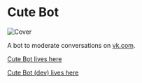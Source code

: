 # Cute Bot

![Cover](https://user-images.githubusercontent.com/3131467/117847551-e1a08300-b29b-11eb-909a-8bdf628bcda5.png)

A bot to moderate conversations on [vk.com](https://vk.com).

[Cute Bot lives here](https://vk.com/cutecutebot)

[Cute Bot (dev) lives here](https://vk.com/cutebotdev)
